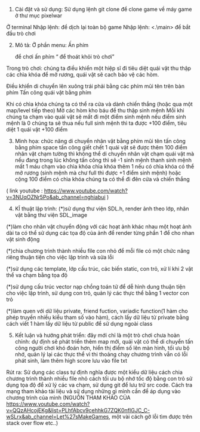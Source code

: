 1. Cài đặt và sử dụng:
Sử dụng lệnh git clone để clone game về máy
game ở thư mục pixelwar

Ở terminal 
Nhập lệnh: <mingw32-make> để dịch lại toàn bộ game
Nhập lệnh: <.\main> để bắt đầu trò chơi

2. Mô tả:
Ở phần menu:
Ấn phím <p> để chơi ấn phím <q> để thoát khỏi trò chơi

Trong trò chơi:
chúng ta điều khiển một hiệp sĩ đi tiêu diệt quái vật thu thập các chìa khóa để mở rương, quái vật sẽ cach bảo vệ các hòm.

Điều khiển di chuyển lên xuông trái phải bằng các phím mũi tên trên bàn phím
Tấn công quái vật bằng phím <SPACE>

Khi có chìa khóa chúng ta có thể ra cửa và dành chiến thắng (hoặc qua một map/level tiếp theo)
Mở các hòm kho báu để thu thập sinh mệnh 
Mỗi khi chúng ta chạm vào quái vật sẽ mất đi một điểm sinh mệnh 
nếu điểm sinh mệnh là 0 chúng ta sẽ thua nếu full sinh mệnh
thì ta được +100 điểm, tiêu diệt 1 quái vật +100 điểm

3. Minh họa:
chức năng di chuyển nhân vật bằng phím mũi tên
tấn công bằng phím space tấn công giết chết 1 quái vật sẽ được thêm 100 điểm
nhân vật chạm tường thì không thể di chuyển
nhân vật chạm quái vật mà nếu đang trong lúc không tấn công thì sẽ -1 sinh mệnh thanh sinh mệnh mất 1 máu chạm vào chìa khóa chìa khóa thêm 1
nếu có chìa khóa có thể mở rương (sinh mệnh mà chư full thì được +1 điểm sinh mệnh) hoặc cộng 100 điểm 
có chìa khóa chúng ta có thể đi đên cửa và chiến thắng

( link youtube : https://www.youtube.com/watch?v=3NUqOZNr5Po&ab_channel=nghiabui )

4. KĨ thuật lập trình:
(*)sử dụng thư viện SDL.h, render ảnh theo lớp, nhân vật bằng thư viện SDL_image

(*)làm cho nhân vật chuyển động với các hoạt ảnh khác nhau một hoạt ảnh dài
 ta có thể sử dụng các tọa độ của ảnh để render từng phần 1 để cho nhan vật 
 sinh động

(*)chia chương trình thành nhiều file con nhỏ để mỗi file có một chức năng riêng thuận tiện cho việc lập trình và sửa lỗi

(*)sử dụng các template, lớp cấu trúc, các biến static, con trỏ, xử lí khi 2 vật thể va chạm bằng tọa độ

(*)sử dụng cấu trúc vector nạp chồng toán tử để dễ hình dung thuận tiện cho việc lập trình, sử dụng con trỏ, quản lý các thực thể bằng 1 vector con trỏ

(*)làm quen với dữ liệu private, friend fuction, variadic function(1 hàm cho phép truyền nhiều kiểu tham số vào hàm), cách lấy dữ liệu từ private bằng cách viết 1 hàm
lấy dữ liệu từ public để sử dụng ngoài class

5. Kết luận và hướng phát triển:
đây mới chỉ là một trò chơi chưa hoàn chỉnh:
dự định sẽ phát triển thêm map mới, quái vật có thể di chuyển tấn công người chơi khó đoán hơn, hiển thị điểm số lên màn hình, tối ưu bộ nhớ, quản lý lại các thực thể vì thi thoảng chạy chương trình vẫn có lỗi phát sinh, làm thêm high score lưu vào file txt

Rút ra:
Sử dụng các class tự định nghĩa được một kiểu dữ liệu cách chia chương trình thành nhiều file nhỏ cách tối ưu bộ nhớ tốc độ bằng con trỏ sử dụng tọa độ để xử lý các va chạm, sử dụng git để lưu trữ src code.
Cách tra mạng tham khảo tài liệu và sử dụng những gì mình cần để áp dụng vào chương trình của mình 
(NGUỒN THAM KHẢO CỦA https://www.youtube.com/watch?v=QQzAHcojEKg&list=PLhfAbcv9cehhkG7ZQK0nfIGJC_C-wSLrx&ab_channel=Let%27sMakeGames, một vài cách gỡ lỗi tìm được trên stack over flow etc..)